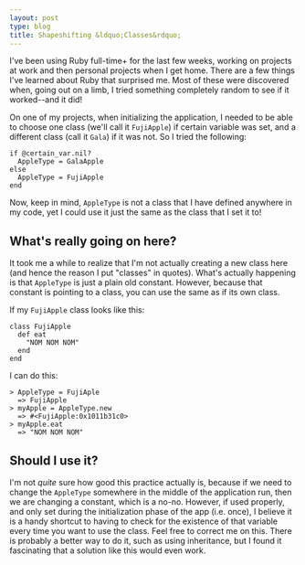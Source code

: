 ```yaml
---
layout: post
type: blog
title: Shapeshifting &ldquo;Classes&rdquo;
---
```

I've been using Ruby full-time+ for the last few weeks, working on projects at
work and then personal projects when I get home. There are a few things I've
learned about Ruby that surprised me. Most of these were discovered when, going
out on a limb, I tried something completely random to see if it worked--and it
did!

On one of my projects, when initializing the application,  I needed to be able
to choose one class (we'll call it `FujiApple`) if certain variable was set, and a different
class (call it `Gala`) if it was not. So I tried the following:

    if @certain_var.nil?
      AppleType = GalaApple
    else
      AppleType = FujiApple
    end

Now, keep in mind, `AppleType` is not a class that I have defined anywhere in my
code, yet I could use it just the same as the class that I set it to!

## What's really going on here?

It took me a while to realize that I'm not actually creating a new class here
(and hence the reason I put "classes" in quotes). What's actually happening
is that `AppleType` is just a plain old constant. However, because that constant
is pointing to a class, you can use the same as if its own class.

If my `FujiApple` class looks like this:

    class FujiApple
      def eat
        "NOM NOM NOM"
      end
    end

I can do this:

    > AppleType = FujiAple
      => FujiApple
    > myApple = AppleType.new
      => #<FujiApple:0x1011b31c0>
    > myApple.eat
      => "NOM NOM NOM"

## Should I use it?

I'm not *quite* sure how good this practice actually is, because if we need to
change the `AppleType` somewhere in the middle of the application run, then we
are changing a constant, which is a no-no. However, if used properly, and only
set during the initialization phase of the app (i.e. once), I believe it is a
handy shortcut to having to check for the existence of that variable every time
you want to use the class. Feel free to correct me on this. There is probably a
better way to do it, such as using inheritance, but I found it fascinating that
a solution like this would even work.


